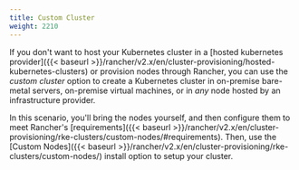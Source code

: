 ```yaml
---
title: Custom Cluster
weight: 2210
---
```


If you don't want to host your Kubernetes cluster in a [hosted kubernetes provider]({{< baseurl >}}/rancher/v2.x/en/cluster-provisioning/hosted-kubernetes-clusters) or provision nodes through Rancher, you can use the _custom cluster_ option to create a Kubernetes cluster in on-premise bare-metal servers, on-premise virtual machines, or in _any_ node hosted by an infrastructure provider.

In this scenario, you'll bring the nodes yourself, and then configure them to meet Rancher's [requirements]({{< baseurl >}}/rancher/v2.x/en/cluster-provisioning/rke-clusters/custom-nodes/#requirements). Then, use the [Custom Nodes]({{< baseurl >}}/rancher/v2.x/en/cluster-provisioning/rke-clusters/custom-nodes/) install option to setup your cluster.
